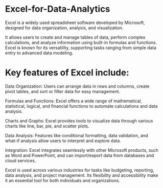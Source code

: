 # Excel-for-Data-Analytics

Excel is a widely used spreadsheet software developed by Microsoft, designed for data organization, analysis, and visualization. 

It allows users to create and manage tables of data, perform complex calculations, and analyze information using built-in formulas and functions. Excel is known for its versatility, supporting tasks ranging from simple data entry to advanced data modeling.

# Key features of Excel include:

Data Organization: Users can arrange data in rows and columns, create pivot tables, and sort or filter data for easy management.

Formulas and Functions: Excel offers a wide range of mathematical, statistical, logical, and financial functions to automate calculations and data analysis.

Charts and Graphs: Excel provides tools to visualize data through various charts like line, bar, pie, and scatter plots.

Data Analysis: Features like conditional formatting, data validation, and what-if analysis allow users to interpret and explore data.

Integration: Excel integrates seamlessly with other Microsoft products, such as Word and PowerPoint, and can import/export data from databases and cloud services.

Excel is used across various industries for tasks like budgeting, reporting, data analysis, and project management. Its flexibility and accessibility make it an essential tool for both individuals and organizations.
